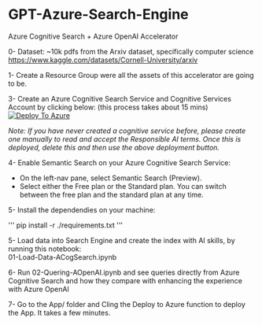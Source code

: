 # GPT-Azure-Search-Engine
Azure Cognitive Search + Azure OpenAI Accelerator

0- Dataset: ~10k pdfs from the Arxiv dataset, specifically computer science
https://www.kaggle.com/datasets/Cornell-University/arxiv

1- Create a Resource Group were all the assets of this accelerator are going to be.

3- Create an Azure Cognitive Search Service and Cognitive Services Account by clicking below: (this process takes about 15 mins) <br>
[![Deploy To Azure](https://aka.ms/deploytoazurebutton)](https://portal.azure.com/#create/Microsoft.Template/uri/https%3A%2F%2Fraw.githubusercontent.com%2Fpablomarin%2FGPT-Azure-Search-Engine%2Fmain%2Fazuredeploy.json) 

_Note: If you have never created a cognitive service before, please create one manually to read and accept the Responsible AI terms. Once this is deployed, delete this and then use the above deployment button._

4- Enable Semantic Search on your Azure Cognitive Search Service: 
- On the left-nav pane, select Semantic Search (Preview).
- Select either the Free plan or the Standard plan. You can switch between the free plan and the standard plan at any time.

5- Install the dependendies on your machine:

'''
pip install -r ./requirements.txt
'''

5- Load data into Search Engine and create the index with AI skills, by running this notebook:<br>
01-Load-Data-ACogSearch.ipynb

6- Run 02-Quering-AOpenAI.ipynb  and see queries directly from Azure Cognitive Search and how they compare with enhancing the experience with Azure OpenAI

7- Go to the App/ folder and Cling the Deploy to Azure function to deploy the App. It takes a few minutes.


